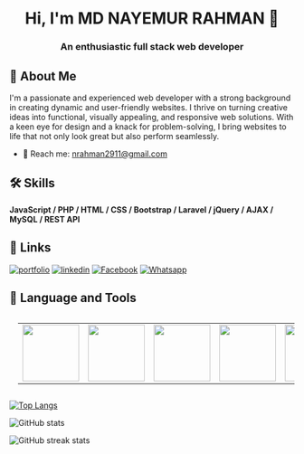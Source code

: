 <h1 align="center">Hi, I'm MD NAYEMUR RAHMAN 👋</h1>
<h3 align="center"> An enthusiastic full stack web developer</h3>

## 🚀 About Me
I'm a passionate and experienced web developer with a strong background in creating dynamic and user-friendly websites. I thrive on turning creative ideas into functional, visually appealing, and responsive web solutions. With a keen eye for design and a knack for problem-solving, I bring websites to life that not only look great but also perform seamlessly.
- 📧 Reach me: nrahman2911@gmail.com

## 🛠 Skills
<b> JavaScript / PHP / HTML / CSS / Bootstrap / Laravel / jQuery / AJAX / MySQL / REST API </b>

## 🔗 Links
[![portfolio](https://img.shields.io/badge/portfolio-D93B0D?style=for-the-badge&logo=ko-fi&logoColor=white)](https://mdnayemur.github.io/Portfolio/)
[![linkedin](https://img.shields.io/badge/linkedin-0A66C2?style=for-the-badge&logo=linkedin&logoColor=white)](https://www.linkedin.com/in/md-nayemur-rahman)
[![Facebook](https://img.shields.io/badge/facebook-0A66C2?style=for-the-badge&logo=facebook&logoColor=white)](https://www.facebook.com/nayemur.rahman.376)
[![Whatsapp](https://img.shields.io/badge/whatsapp-0CA80C?style=for-the-badge&logo=whatsapp&logoColor=white)](https://wa.me/1516134746)


## 🔧 Language and Tools
<link rel="stylesheet" href="https://cdn.jsdelivr.net/gh/devicons/devicon@v2.15.1/devicon.min.css">
<table align="center" style="margin:0;padding:15px;border:None;">
<tr>
   <td>
    <a href="#"><img src="https://cdn.jsdelivr.net/gh/devicons/devicon/icons/javascript/javascript-original.svg" width="100" height="100"/></a>
    </td>
    <td>
    <a href="#"><img src="https://cdn.jsdelivr.net/gh/devicons/devicon/icons/html5/html5-original-wordmark.svg" width="100" height="100" /></a>
    </td>
    <td>
    <a href="#"><img src="https://cdn.jsdelivr.net/gh/devicons/devicon/icons/css3/css3-original-wordmark.svg" width="100" height="100" /></a>
    </td>
    <td>
    <a href="#"><img src="https://cdn.jsdelivr.net/gh/devicons/devicon/icons/php/php-original.svg" width="100" height="100"/></a>
    </td>
    <td>
    <a href="#"><img src="https://cdn.jsdelivr.net/gh/devicons/devicon/icons/bootstrap/bootstrap-original.svg" width="100" height="100" /></a>
    </td>
</tr>
</table>


[![Top Langs](https://github-readme-stats.vercel.app/api/top-langs/?username=MdNayemur)](https://github.com/anuraghazra/github-readme-stats)

![GitHub stats](https://github-readme-stats.vercel.app/api?username=MdNayemur&show_icons=true)  

![GitHub streak stats](https://streak-stats.demolab.com/?user=MdNayemur)  

